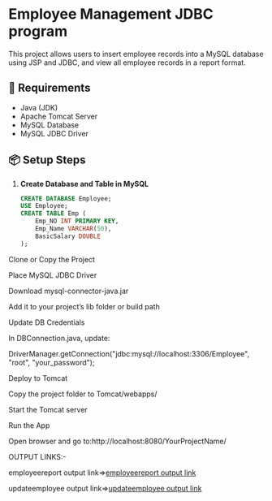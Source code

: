 # Employee Management JDBC program

This project allows users to insert employee records into a MySQL database using JSP and JDBC, and view all employee records in a report format.

## 🔧 Requirements

- Java (JDK)
- Apache Tomcat Server
- MySQL Database
- MySQL JDBC Driver

## 📦 Setup Steps

1. **Create Database and Table in MySQL**
   ```sql
   CREATE DATABASE Employee;
   USE Employee;
   CREATE TABLE Emp (
       Emp_NO INT PRIMARY KEY,
       Emp_Name VARCHAR(50),
       BasicSalary DOUBLE
   );
Clone or Copy the Project

Place MySQL JDBC Driver

Download mysql-connector-java.jar

Add it to your project’s lib folder or build path

Update DB Credentials

In DBConnection.java, update:

DriverManager.getConnection("jdbc:mysql://localhost:3306/Employee", "root", "your_password");

Deploy to Tomcat

Copy the project folder to Tomcat/webapps/

Start the Tomcat server

Run the App

Open browser and go to:http://localhost:8080/YourProjectName/

OUTPUT LINKS:-

employeereport output link=>[employeereport output link](https://github.com/poojaK853/JavaPrograms/blob/main/JDBC%20program1/employeereport/p8_c.png)

updateemployee output link=>[updateemployee output link](https://github.com/poojaK853/JavaPrograms/blob/main/JDBC%20program1/updateemployee%20program/p8_d.png)
